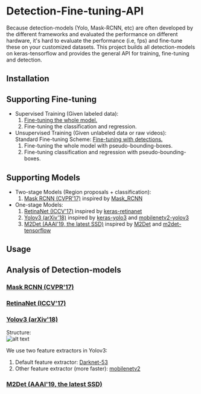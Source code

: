 # Detection-Fine-tuning-API
Because detection-models (Yolo, Mask-RCNN, etc) are often developed by the different frameworks and evaluated the performance on different hardware, it's hard to evaluate the performance (i.e, fps) and fine-tune these on your customized datasets. This project builds all detection-models on keras-tensorflow and provides the general API for training, fine-tuning and detection. 
## Installation
## Supporting Fine-tuning
* Supervised Training (Given labeled data):
    1. [Fine-tuning the whole model.](https://github.com/ultralytics/yolov3/wiki/Train-Custom-Data)
    2. Fine-tuning the classification and regression.
* Unsupervised Training (Given unlabeled data or raw videos):
    <br/>Standard Fine-tuning Scheme: [Fine-tuning with detections.](https://eccv2018.org/openaccess/content_ECCV_2018/papers/Yang_Zou_Unsupervised_Domain_Adaptation_ECCV_2018_paper.pdf)
    1. Fine-tuning the whole model with pseudo-bounding-boxes.
    2. Fine-tuning classification and regression with pseudo-bounding-boxes. 
## Supporting Models
* Two-stage Models (Region proposals + classification):
    1. [Mask RCNN (CVPR'17)](https://arxiv.org/abs/1703.06870) inspired by [Mask_RCNN](https://github.com/matterport/Mask_RCNN)
* One-stage Models:
    1. [RetinaNet (ICCV'17)](https://arxiv.org/abs/1708.02002) inspired by [keras-retinanet](https://github.com/fizyr/keras-retinanet)
    2. [Yolov3 (arXiv'18)](https://arxiv.org/abs/1804.02767) inspired by [keras-yolo3](https://github.com/qqwweee/keras-yolo3) and [mobilenetv2-yolov3](https://github.com/fsx950223/mobilenetv2-yolov3)
    3. [M2Det (AAAI'19, the latest SSD)](https://arxiv.org/abs/1811.04533) inspired by [M2Det](https://github.com/qijiezhao/M2Det) and [m2det-tensorflow](https://github.com/tadax/m2det)
## Usage
## Analysis of Detection-models
### [Mask RCNN (CVPR'17)](https://arxiv.org/abs/1703.06870)
### [RetinaNet (ICCV'17)](https://arxiv.org/abs/1708.02002)
### [Yolov3 (arXiv'18)](https://arxiv.org/abs/1804.02767)
Structure:<br/>
![alt text](https://github.com/jacksonly/Detection-Fine-tuning-API/tree/master/Images/yolov3.png)

We use two feature extractors in Yolov3:
1. Default feature extractor: [Darknet-53](https://github.com/qqwweee/keras-yolo3)
2. Other feature extractor (more faster): [mobilenetv2](https://github.com/fsx950223/mobilenetv2-yolov3)
### [M2Det (AAAI'19, the latest SSD)](https://arxiv.org/abs/1811.04533)